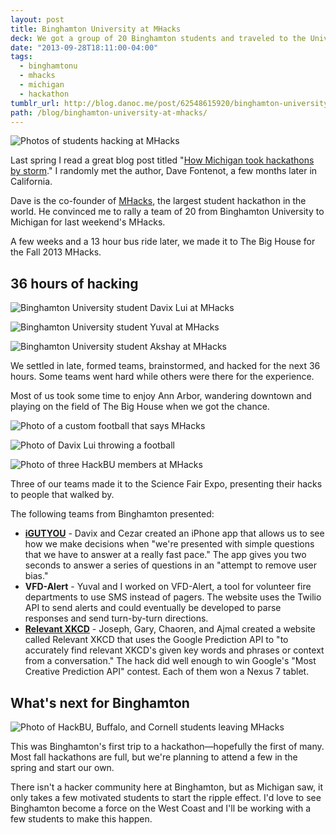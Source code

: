 ```yaml
---
layout: post
title: Binghamton University at MHacks
deck: We got a group of 20 Binghamton students and traveled to the University of Michigan for MHacks, the largest student hackathon.
date: "2013-09-28T18:11:00-04:00"
tags:
  - binghamtonu
  - mhacks
  - michigan
  - hackathon
tumblr_url: http://blog.danoc.me/post/62548615920/binghamton-university-at-mhacks
path: /blog/binghamton-university-at-mhacks/
---
```


![Photos of students hacking at MHacks](./mhacks-hacking.jpg)

Last spring I read a great blog post titled "[How Michigan took hackathons by storm](https://medium.com/hackers-and-hacking/e6439754078)." I randomly met the author, Dave Fontenot, a few months later in California.

Dave is the co-founder of [MHacks](http://mhacks.org/), the largest student hackathon in the world. He convinced me to rally a team of 20 from Binghamton University to Michigan for last weekend's MHacks.

A few weeks and a 13 hour bus ride later, we made it to The Big House for the Fall 2013 MHacks.

## 36 hours of hacking

![Binghamton University student Davix Lui at MHacks](./mhacks-davix.jpg)

![Binghamton University student Yuval at MHacks](./mhacks-yuval.jpg)

![Binghamton University student Akshay at MHacks](./mhacks-akshay.jpg)

We settled in late, formed teams, brainstormed, and hacked for the next 36 hours. Some teams went hard while others were there for the experience.

Most of us took some time to enjoy Ann Arbor, wandering downtown and playing on the field of The Big House when we got the chance.

![Photo of a custom football that says MHacks](./mhacks-football.jpg)

![Photo of Davix Lui throwing a football](./mhacks-football-davix.jpg)

![Photo of three HackBU members at MHacks](./mhacks-trio.jpg)

Three of our teams made it to the Science Fair Expo, presenting their hacks to people that walked by.

The following teams from Binghamton presented:

- **[iGUTYOU](http://mhacks.challengepost.com/submissions/17505-igutyou)** \- Davix and Cezar created an iPhone app that allows us to see how we make decisions when "we're presented with simple questions that we have to answer at a really fast pace." The app gives you two seconds to answer a series of questions in an "attempt to remove user bias."
- **VFD-Alert** \- Yuval and I worked on VFD-Alert, a tool for volunteer fire departments to use SMS instead of pagers. The website uses the Twilio API to send alerts and could eventually be developed to parse responses and send turn-by-turn directions.
- **[Relevant XKCD](http://relevant-xkcd.appspot.com/)** \- Joseph, Gary, Chaoren, and Ajmal created a website called Relevant XKCD that uses the Google Prediction API to "to accurately find relevant XKCD's given key words and phrases or context from a conversation." The hack did well enough to win Google's "Most Creative Prediction API" contest. Each of them won a Nexus 7 tablet.

## What's next for Binghamton

![Photo of HackBU, Buffalo, and Cornell students leaving MHacks](./mhacks-bus.jpg)

This was Binghamton's first trip to a hackathon—hopefully the first of many. Most fall hackathons are full, but we're planning to attend a few in the spring and start our own.

There isn't a hacker community here at Binghamton, but as Michigan saw, it only takes a few motivated students to start the ripple effect. I'd love to see Binghamton become a force on the West Coast and I'll be working with a few students to make this happen.
